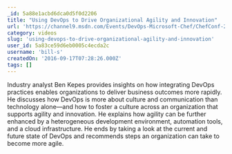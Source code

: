 ```yaml
---
_id: 5a88e1acbd6dca0d5f0d2206
title: "Using DevOps to Drive Organizational Agility and Innovation"
url: 'https://channel9.msdn.com/Events/DevOps-Microsoft-Chef/ChefConf-2016/Using-DevOps-to-Drive-Organizational-Agility-and-Innovation'
category: videos
slug: 'using-devops-to-drive-organizational-agility-and-innovation'
user_id: 5a83ce59d6eb0005c4ecda2c
username: 'bill-s'
createdOn: '2016-09-17T07:28:26.000Z'
tags: []
---
```


Industry analyst Ben Kepes provides insights on how integrating DevOps practices enables organizations to deliver business outcomes more rapidly. He discusses how DevOps is more about culture and communication than technology alone—and how to foster a culture across an organization that supports agility and innovation. He explains how agility can be further enhanced by a heterogeneous development environment, automation tools, and a cloud infrastructure. He ends by taking a look at the current and future state of DevOps and recommends steps an organization can take to become more agile.
